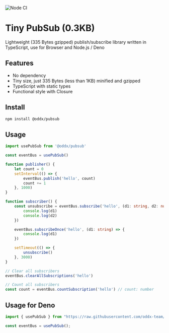 ![Node CI](https://github.com/oddx-team/pubsub/workflows/Node%20CI/badge.svg)

# Tiny PubSub (0.3KB)

Lightweight (335 Bytes gzipped) publish/subscribe library written in TypeScript, use for Browser and Node.js / Deno

## Features

- No dependency
- Tiny size, just 335 Bytes (less than 1KB) minified and gzipped
- TypeScript with static types
- Functional style with Closure

## Install

```bash
npm install @oddx/pubsub
```

## Usage

```typescript
import usePubSub from '@oddx/pubsub'

const eventBus = usePubSub()

function publisher() {
    let count = 0
    setInterval(() => {
        eventBus.publish('hello', count)
        count += 1
    }, 1000)
}

function subscriber() {
    const unsubscribe = eventBus.subscribe('hello', (d1: string, d2: number) => {
        console.log(d1)
        console.log(d2)
    })

    eventBus.subscribeOnce('hello', (d1: string) => {
        console.log(d1)
    })

    setTimeout(() => {
        unsubscribe()
    }, 3000)
}

// Clear all subscribers
eventBus.clearAllSubscriptions('hello')

// Count all subscribers
const count = eventBus.countSubscription('hello') // count: number
```

## Usage for Deno

```typescript
import { usePubSub } from "https://raw.githubusercontent.com/oddx-team/pubsub/master/src/index.ts";

const eventBus = usePubSub();
```
